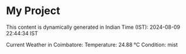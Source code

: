 # My Project

This content is dynamically generated in Indian Time (IST): 2024-08-09 22:44:34 IST


Current Weather in Coimbatore:
Temperature: 24.88 °C
Condition: mist
